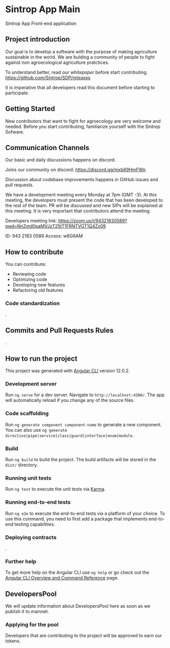 # Sintrop App Main

Sintrop App Front-end application

## Project introduction 
Our goal is to develop a software with the purpose of making agriculture sustainable in the world. We are bulding a community of people to fight against non agroecological agriculture pratctices. 

To understand better, read our _whitepaper_ before start contributing.
https://github.com/Sintrop/SDP/releases

It is imperative that all developers read this document before starting to participate.


## Getting Started

New contributors that want to fight for agroecology are very welcome and needed.
Before you start contributing, familiarize yourself with the Sintrop Sofware.


## Communication Channels
Our basic and daily discussions happens on discord.

Joins our community on discord:
https://discord.gg/mxb69HmFWn

Discussion about codebase improvements happens in GitHub issues and pull requests.

We have a development meeting every Monday at 7pm (GMT -3). At this meeting, the developers must present the code that has been developed to the rest of the team. PR will be discussed and new SIPs will be explained at this meeting. It is very important that contributors attend the meeting.

Developers meeting link:
https://zoom.us/j/94321830589?pwd=NnZmd0paMVJzT25tT1FRNTVGT1Q4Zz09

ID: 943 2183 0589
Access: w6G6AM

## How to contribute
You can contribute:

- Reviewing code
- Optimizing code
- Developing new features
- Refactoring old features

### Code standardization
.

## Commits and Pull Requests Rules
.

## How to run the project
This project was generated with [Angular CLI](https://github.com/angular/angular-cli) version 12.0.2.

### Development server

Run `ng serve` for a dev server. Navigate to `http://localhost:4200/`. The app will automatically reload if you change any of the source files.

### Code scaffolding

Run `ng generate component component-name` to generate a new component. You can also use `ng generate directive|pipe|service|class|guard|interface|enum|module`.

### Build

Run `ng build` to build the project. The build artifacts will be stored in the `dist/` directory.

### Running unit tests

Run `ng test` to execute the unit tests via [Karma](https://karma-runner.github.io).

### Running end-to-end tests

Run `ng e2e` to execute the end-to-end tests via a platform of your choice. To use this command, you need to first add a package that implements end-to-end testing capabilities.

### Deploying contracts
.

### Further help

To get more help on the Angular CLI use `ng help` or go check out the [Angular CLI Overview and Command Reference](https://angular.io/cli) page.

## DevelopersPool
We will update information about DevelopersPool here as soon as we publish it to mainnet.

### Applying for the pool
Developers that are contributing to the project will be approved to earn our tokens.


